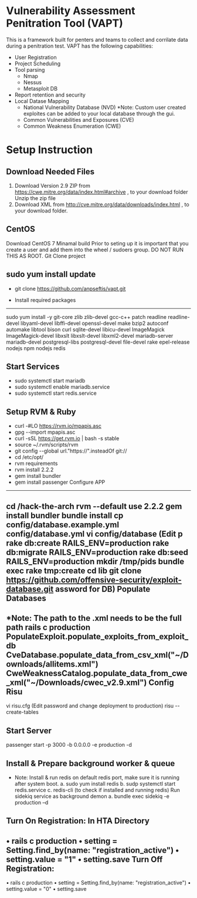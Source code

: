 Vulnerability Assessment Penitration Tool (VAPT)
===========

This is a framework built for penters and teams to collect and corrilate data during a penitration test.  VAPT has the following capabilities:
- User Registration
- Project Scheduling
- Tool parsing
  - Nmap
  - Nessus
  - Metasploit DB
- Report retention and security
- Local Datase Mapping
  - National Vulnerability Database (NVD)
    *Note: Custom user created exploites can be added to your local database through the gui.
  - Common Vulnerabilities and Exposures (CVE)
  - Common Weakness Enumeration (CWE)

Setup Instruction
===================

Download Needed Files
-----------------------------
1. Download Version 2.9 ZIP from https://cwe.mitre.org/data/index.html#archive , to your download folder
Unzip the zip file
2. Download XML from  http://cve.mitre.org/data/downloads/index.html , to your download folder.

CentOS
------------------
Download CentOS 7 Minamal build
Prior to seting up it is important that you create a user and add them into the wheel / sudoers group. DO NOT RUN THIS AS ROOT.
Git Clone project

sudo yum install update
-------------------
- git clone https://github.com/anpseftis/vapt.git

- Install required packages
--------------------------------
sudo yum install -y git-core zlib zlib-devel gcc-c++ patch readline readline-devel libyaml-devel libffi-devel openssl-devel make bzip2 autoconf automake libtool bison curl sqlite-devel libicu-devel ImageMagick ImageMagick-devel libxslt libxslt-devel libxml2-devel mariadb-server mariadb-devel postgresql-libs postgresql-devel file-devel rake epel-release nodejs npm nodejs redis

Start Services
-------------------------------
- sudo systemctl start mariadb
- sudo systemctl enable mariadb.service
- sudo systemctl start redis.service

Setup RVM & Ruby
----------------------------------
- curl -#LO https://rvm.io/mpapis.asc
- gpg --import mpapis.asc
- curl -sSL https://get.rvm.io | bash -s stable
- source ~/.rvm/scripts/rvm
- git config --global url."https://".insteadOf git://
- cd /etc/opt/
- rvm requirements
- rvm install 2.2.2
- gem install bundler
- gem install passenger
Configure APP
--------------------------------------
cd /hack-the-arch
rvm --default use 2.2.2
gem install bundler
bundle install
cp config/database.example.yml config/database.yml
vi config/database
(Edit p rake db:create RAILS_ENV=production
rake db:migrate RAILS_ENV=production
rake db:seed RAILS_ENV=production
mkdir /tmp/pids
bundle exec rake tmp:create
cd lib
git clone https://github.com/offensive-security/exploit-database.git
assword for DB)
Populate Databases
-----------------------------------------
*Note: The path to the .xml needs to be the full path
rails c production
PopulateExploit.populate_exploits_from_exploit_db
CveDatabase.populate_data_from_csv_xml("~/Downloads/allitems.xml")
CweWeaknessCatalog.populate_data_from_cwe_xml("~/Downloads/cwec_v2.9.xml")
Config Risu
--------------------------------------------
vi risu.cfg
(Edit password and change deployment to production)
risu --create-tables

Start Server
--------------------------------
passenger start -p 3000 -b 0.0.0.0 -e production -d

Install & Prepare background worker & queue 
-------------------------------------------------
* Note:	Install & run redis on default redis port, make sure it is running after system boot.
a.	sudo yum install redis
b.	sudp systemctl start redis.service 
c.	redis-cli (to check if installed and running redis)
Run sidekiq service as background demon
a.	bundle exec sidekiq -e production –d

Turn On Registration: In HTA Directory
---------------------------------------------------
•	rails c production
•	setting = Setting.find_by(name: "registration_active")
•	setting.value = "1"
•	setting.save
Turn Off Registration: 
-----------------------------------------------------
•	rails c production
•	setting = Setting.find_by(name: "registration_active")
•	setting.value = "0"
•	setting.save







